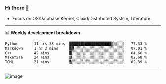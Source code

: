 ### Hi there 👋
<!-- * Daily Meditation via Leetcode/Competitive-Programming. -->
* Focus on OS/Database Kernel, Cloud/Distributed System, Literature.

-------

📊 **Weekly development breakdown**
<!--START_SECTION:waka-->

```txt
Python       11 hrs 38 mins  ███████████████████▒░░░░░   77.33 %
Markdown     1 hr 3 mins     █▓░░░░░░░░░░░░░░░░░░░░░░░   07.01 %
C++          42 mins         █░░░░░░░░░░░░░░░░░░░░░░░░   04.66 %
Makefile     24 mins         ▓░░░░░░░░░░░░░░░░░░░░░░░░   02.68 %
TOML         21 mins         ▓░░░░░░░░░░░░░░░░░░░░░░░░   02.39 %
```

<!--END_SECTION:waka-->

-------

<!-- [![Leetcode Stats](https://leetcard.jacoblin.cool/hzhang413?font=Fira+Mono)](https://leetcode.com/fxrc) -->
![image](./cyberpunk-ghost-in-the-shell.gif)
<!--![image](./gis-archive.png)-->
